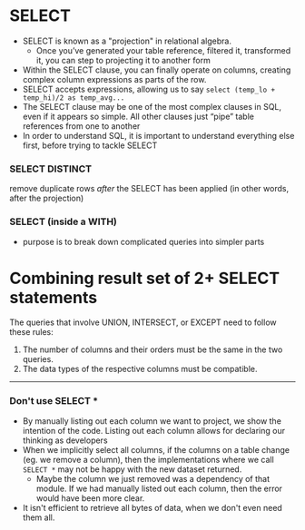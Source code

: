 
# SELECT
- SELECT is known as a "projection" in relational algebra.
	- Once you’ve generated your table reference, filtered it, transformed it, you can step to projecting it to another form
- Within the SELECT clause, you can finally operate on columns, creating complex column expressions as parts of the row.
- SELECT accepts expressions, allowing us to say `select (temp_lo + temp_hi)/2 as temp_avg...`
- The SELECT clause may be one of the most complex clauses in SQL, even if it appears so simple. All other clauses just “pipe” table references from one to another
- In order to understand SQL, it is important to understand everything else first, before trying to tackle SELECT


### SELECT DISTINCT
remove duplicate rows *after* the SELECT has been applied (in other words, after the projection)

### SELECT (inside a WITH)
- purpose is to break down complicated queries into simpler parts

# Combining result set of 2+ SELECT statements
The queries that involve UNION, INTERSECT, or EXCEPT need to follow these rules:
1. The number of columns and their orders must be the same in the two queries.
2. The data types of the respective columns must be compatible.

* * *

### Don't use SELECT *
- By manually listing out each column we want to project, we show the intention of the code. Listing out each column allows for declaring our thinking as developers
- When we implicitly select all columns, if the columns on a table change (eg. we remove a column), then the implementations where we call `SELECT *` may not be happy with the new dataset returned.
	- Maybe the column we just removed was a dependency of that module. If we had manually listed out each column, then the error would have been more clear.
- It isn't efficient to retrieve all bytes of data, when we don't even need them all.
